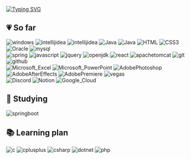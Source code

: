 
<div>

<a href="https://git.io/typing-svg"><img src="https://readme-typing-svg.demolab.com?font=Concert+One&size=50&pause=1000&color=E481FF&random=false&width=1000&height=100&lines=Goodday!+I'm+Minji+😆+It's+me!+;Today+like+yesterday%2C++Tomorrow+like+today.😎" alt="Typing SVG" /></a>

</div>



## 💗 So far

<div>
  
  <img src="https://img.shields.io/badge/windows-0078D4?style=flat&logo=intellijidea&logoColor=white" alt="windows">

  <img src="https://img.shields.io/badge/eclipseide-2C2255?style=flat&logo=intellijidea&logoColor=white" alt="intellijidea">
  <img src="https://img.shields.io/badge/intellijidea-000000?style=flat&logo=intellijidea&logoColor=white" alt="intellijidea">

  <img src="https://img.shields.io/badge/Java-ED8B00?style=flat&logo=intellijidea&logoColor=white" alt="Java">
  <img src="https://img.shields.io/badge/python-3776AB?style=flat&logo=intellijidea&logoColor=white" alt="Java">
    
  <img src="https://img.shields.io/badge/HTML5-E34F26?style=flat&logo=intellijidea&logoColor=white" alt="HTML">
  <img src="https://img.shields.io/badge/CSS3-1572B6?style=flat&logo=intellijidea&logoColor=white" alt="CSS3">
  <img src="https://img.shields.io/badge/Oracle-F80000?style=flat&logo=intellijidea&logoColor=white" alt="Oracle">
  <img src="https://img.shields.io/badge/mysql-4479A1?style=flat&logo=intellijidea&logoColor=white" alt="mysql">

</div>

<div>


  <img src="https://img.shields.io/badge/spring-6DB33F?style=flat&logo=spring&logoColor=white" alt="spring">
  <img src="https://img.shields.io/badge/javascript-F7DF1E?style=flat&logo=React&logoColor=white" alt="javascript">
  <img src="https://img.shields.io/badge/jquery-0769AD?style=flat&logo=React&logoColor=white" alt="jquery">
  <img src="https://img.shields.io/badge/openjdk-437291?style=flat&logo=React&logoColor=white" alt="openjdk">  
  <img src="https://img.shields.io/badge/React-61DAFB?style=flat&logo=React&logoColor=white" alt="react">
  <img src="https://img.shields.io/badge/apachetomcat-F8DC75?style=flat&logo=React&logoColor=white" alt="apachetomcat">  
  <img src="https://img.shields.io/badge/git-F05032?style=flat&logo=React&logoColor=white" alt="git">
  <img src="https://img.shields.io/badge/github-181717?style=flat&logo=React&logoColor=white" alt="github">  

</div>

<div>

  <img src="https://img.shields.io/badge/Microsoft_Excel-217346?style=flat&logo=React&logoColor=white" alt="Microsoft_Excel">
  <img src="https://img.shields.io/badge/Microsoft_PowerPoint-B7472A?style=flat&logo=spring&logoColor=white" alt="Microsoft_PowerPoint">


  <img src="https://img.shields.io/badge/Adobe%20Photoshop-31A8FF?style=flat&logo=springboot&logoColor=white" alt="AdobePhotoshop">
  <img src="https://img.shields.io/badge/Adobe%20After%20Effects-99F?style=flat&logo=springboot&logoColor=white" alt="AdobeAfterEffects">
  <img src="https://img.shields.io/badge/Adobe%20Premiere%20Pro-99F?style=flat&logo=springboot&logoColor=white" alt="AdobePremiere">
  <img src="https://img.shields.io/badge/vega-2450B2?style=flat&logo=springboot&logoColor=white" alt="vegas">

</div>

<div>
  
  <img src="https://img.shields.io/badge/Discord-7289DA?style=flat&logo=springboot&logoColor=white" alt="Discord">
  <img src="https://img.shields.io/badge/Notion-000000?style=flat&logo=springboot&logoColor=white" alt="Notion">
  <img src="https://img.shields.io/badge/Google_Cloud-4285F4?style=flat&logo=intellijidea&logoColor=white" alt="Google_Cloud">

</div>

## 📖 Studying
  <img src="https://img.shields.io/badge/springboot-6DB33F?style=flat&logo=springboot&logoColor=white" alt="springboot">

## 📚 Learning plan

<div>

  <img src="https://img.shields.io/badge/c-A8B9CC?style=flat&logo=springboot&logoColor=white" alt="c">
  <img src="https://img.shields.io/badge/cplusplus-00599C?style=flat&logo=springboot&logoColor=white" alt="cplusplus">
  <img src="https://img.shields.io/badge/csharp-512BD4?style=flat&logo=intellijidea&logoColor=white" alt="csharp">
  <img src="https://img.shields.io/badge/dotnet-512BD4?style=flat&logo=springboot&logoColor=white" alt="dotnet">
  <img src="https://img.shields.io/badge/php-777BB4?style=flat&logo=intellijidea&logoColor=white" alt="php">
  
</div>





<!--
**Minji0A0/Minji0A0** is a ✨ _special_ ✨ repository because its `README.md` (this file) appears on your GitHub profile.

Here are some ideas to get you started:

- 🔭 I’m currently working on ...
- 🌱 I’m currently learning ...
- 👯 I’m looking to collaborate on ...
- 🤔 I’m looking for help with ...
- 💬 Ask me about ...
- 📫 How to reach me: ...
- 😄 Pronouns: ...
- ⚡ Fun fact: ...
-->
